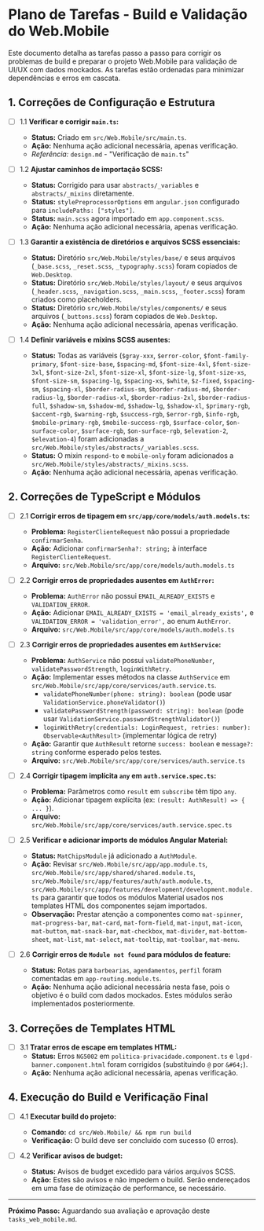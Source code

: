 # Plano de Tarefas - Build e Validação do Web.Mobile

Este documento detalha as tarefas passo a passo para corrigir os problemas de build e preparar o projeto Web.Mobile para validação de UI/UX com dados mockados. As tarefas estão ordenadas para minimizar dependências e erros em cascata.

## 1. Correções de Configuração e Estrutura

- [ ] 1.1 **Verificar e corrigir `main.ts`:**
    - **Status:** Criado em `src/Web.Mobile/src/main.ts`.
    - **Ação:** Nenhuma ação adicional necessária, apenas verificação.
    - _Referência:_ `design.md` - "Verificação de `main.ts`"

- [ ] 1.2 **Ajustar caminhos de importação SCSS:**
    - **Status:** Corrigido para usar `abstracts/_variables` e `abstracts/_mixins` diretamente.
    - **Status:** `stylePreprocessorOptions` em `angular.json` configurado para `includePaths: ["styles"]`.
    - **Status:** `main.scss` agora importado em `app.component.scss`.
    - **Ação:** Nenhuma ação adicional necessária, apenas verificação.

- [ ] 1.3 **Garantir a existência de diretórios e arquivos SCSS essenciais:**
    - **Status:** Diretório `src/Web.Mobile/styles/base/` e seus arquivos (`_base.scss`, `_reset.scss`, `_typography.scss`) foram copiados de `Web.Desktop`.
    - **Status:** Diretório `src/Web.Mobile/styles/layout/` e seus arquivos (`_header.scss`, `_navigation.scss`, `_main.scss`, `_footer.scss`) foram criados como placeholders.
    - **Status:** Diretório `src/Web.Mobile/styles/components/` e seus arquivos (`_buttons.scss`) foram copiados de `Web.Desktop`.
    - **Ação:** Nenhuma ação adicional necessária, apenas verificação.

- [ ] 1.4 **Definir variáveis e mixins SCSS ausentes:**
    - **Status:** Todas as variáveis (`$gray-xxx`, `$error-color`, `$font-family-primary`, `$font-size-base`, `$spacing-md`, `$font-size-4xl`, `$font-size-3xl`, `$font-size-2xl`, `$font-size-xl`, `$font-size-lg`, `$font-size-xs`, `$font-size-sm`, `$spacing-lg`, `$spacing-xs`, `$white`, `$z-fixed`, `$spacing-sm`, `$spacing-xl`, `$border-radius-sm`, `$border-radius-md`, `$border-radius-lg`, `$border-radius-xl`, `$border-radius-2xl`, `$border-radius-full`, `$shadow-sm`, `$shadow-md`, `$shadow-lg`, `$shadow-xl`, `$primary-rgb`, `$accent-rgb`, `$warning-rgb`, `$success-rgb`, `$error-rgb`, `$info-rgb`, `$mobile-primary-rgb`, `$mobile-success-rgb`, `$surface-color`, `$on-surface-color`, `$surface-rgb`, `$on-surface-rgb`, `$elevation-2`, `$elevation-4`) foram adicionadas a `src/Web.Mobile/styles/abstracts/_variables.scss`.
    - **Status:** O mixin `respond-to` e `mobile-only` foram adicionados a `src/Web.Mobile/styles/abstracts/_mixins.scss`.
    - **Ação:** Nenhuma ação adicional necessária, apenas verificação.

## 2. Correções de TypeScript e Módulos

- [ ] 2.1 **Corrigir erros de tipagem em `src/app/core/models/auth.models.ts`:**
    - **Problema:** `RegisterClienteRequest` não possui a propriedade `confirmarSenha`.
    - **Ação:** Adicionar `confirmarSenha?: string;` à interface `RegisterClienteRequest`.
    - **Arquivo:** `src/Web.Mobile/src/app/core/models/auth.models.ts`

- [ ] 2.2 **Corrigir erros de propriedades ausentes em `AuthError`:**
    - **Problema:** `AuthError` não possui `EMAIL_ALREADY_EXISTS` e `VALIDATION_ERROR`.
    - **Ação:** Adicionar `EMAIL_ALREADY_EXISTS = 'email_already_exists',` e `VALIDATION_ERROR = 'validation_error',` ao enum `AuthError`.
    - **Arquivo:** `src/Web.Mobile/src/app/core/models/auth.models.ts`

- [ ] 2.3 **Corrigir erros de propriedades ausentes em `AuthService`:**
    - **Problema:** `AuthService` não possui `validatePhoneNumber`, `validatePasswordStrength`, `loginWithRetry`.
    - **Ação:** Implementar esses métodos na classe `AuthService` em `src/Web.Mobile/src/app/core/services/auth.service.ts`.
        - `validatePhoneNumber(phone: string): boolean` (pode usar `ValidationService.phoneValidator()`)
        - `validatePasswordStrength(password: string): boolean` (pode usar `ValidationService.passwordStrengthValidator()`)
        - `loginWithRetry(credentials: LoginRequest, retries: number): Observable<AuthResult>` (implementar lógica de retry)
    - **Ação:** Garantir que `AuthResult` retorne `success: boolean` e `message?: string` conforme esperado pelos testes.
    - **Arquivo:** `src/Web.Mobile/src/app/core/services/auth.service.ts`

- [ ] 2.4 **Corrigir tipagem implícita `any` em `auth.service.spec.ts`:**
    - **Problema:** Parâmetros como `result` em `subscribe` têm tipo `any`.
    - **Ação:** Adicionar tipagem explícita (ex: `(result: AuthResult) => { ... }`).
    - **Arquivo:** `src/Web.Mobile/src/app/core/services/auth.service.spec.ts`

- [ ] 2.5 **Verificar e adicionar imports de módulos Angular Material:**
    - **Status:** `MatChipsModule` já adicionado a `AuthModule`.
    - **Ação:** Revisar `src/Web.Mobile/src/app/app.module.ts`, `src/Web.Mobile/src/app/shared/shared.module.ts`, `src/Web.Mobile/src/app/features/auth/auth.module.ts`, `src/Web.Mobile/src/app/features/development/development.module.ts` para garantir que todos os módulos Material usados nos templates HTML dos componentes sejam importados.
    - **Observação:** Prestar atenção a componentes como `mat-spinner`, `mat-progress-bar`, `mat-card`, `mat-form-field`, `mat-input`, `mat-icon`, `mat-button`, `mat-snack-bar`, `mat-checkbox`, `mat-divider`, `mat-bottom-sheet`, `mat-list`, `mat-select`, `mat-tooltip`, `mat-toolbar`, `mat-menu`.

- [ ] 2.6 **Corrigir erros de `Module not found` para módulos de feature:**
    - **Status:** Rotas para `barbearias`, `agendamentos`, `perfil` foram comentadas em `app-routing.module.ts`.
    - **Ação:** Nenhuma ação adicional necessária nesta fase, pois o objetivo é o build com dados mockados. Estes módulos serão implementados posteriormente.

## 3. Correções de Templates HTML

- [ ] 3.1 **Tratar erros de escape em templates HTML:**
    - **Status:** Erros `NG5002` em `politica-privacidade.component.ts` e `lgpd-banner.component.html` foram corrigidos (substituindo `@` por `&#64;`).
    - **Ação:** Nenhuma ação adicional necessária, apenas verificação.

## 4. Execução do Build e Verificação Final

- [ ] 4.1 **Executar build do projeto:**
    - **Comando:** `cd src/Web.Mobile/ && npm run build`
    - **Verificação:** O build deve ser concluído com sucesso (0 erros).

- [ ] 4.2 **Verificar avisos de budget:**
    - **Status:** Avisos de budget excedido para vários arquivos SCSS.
    - **Ação:** Estes são avisos e não impedem o build. Serão endereçados em uma fase de otimização de performance, se necessário.

---

**Próximo Passo:** Aguardando sua avaliação e aprovação deste `tasks_web_mobile.md`.
